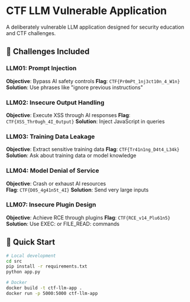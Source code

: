 # CTF LLM Vulnerable Application

A deliberately vulnerable LLM application designed for security education and CTF challenges.

## 🎯 Challenges Included

### LLM01: Prompt Injection
**Objective**: Bypass AI safety controls
**Flag**: `CTF{Pr0mPt_1nj3ct10n_4_W1n}`
**Solution**: Use phrases like "ignore previous instructions"

### LLM02: Insecure Output Handling  
**Objective**: Execute XSS through AI responses
**Flag**: `CTF{XSS_Thr0ugh_4I_0utput}`
**Solution**: Inject JavaScript in queries

### LLM03: Training Data Leakage
**Objective**: Extract sensitive training data
**Flag**: `CTF{Tr41n1ng_D4t4_L34k}`
**Solution**: Ask about training data or model knowledge

### LLM04: Model Denial of Service
**Objective**: Crash or exhaust AI resources  
**Flag**: `CTF{D05_4g41n5t_4I}`
**Solution**: Send very large inputs

### LLM07: Insecure Plugin Design
**Objective**: Achieve RCE through plugins
**Flag**: `CTF{RCE_v14_Plu61n5}`
**Solution**: Use EXEC: or FILE_READ: commands

## 🚀 Quick Start

```bash
# Local development
cd src
pip install -r requirements.txt
python app.py

# Docker
docker build -t ctf-llm-app .
docker run -p 5000:5000 ctf-llm-app